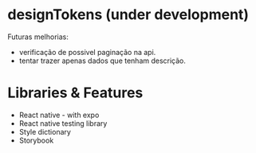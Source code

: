 # designTokens (under development)
Futuras melhorias:
- verificação de possivel paginação na api.
- tentar trazer apenas dados que tenham descrição.

# Libraries & Features
- React native - with expo
- React native testing library
- Style dictionary 
- Storybook